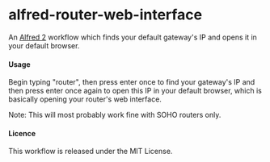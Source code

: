 # alfred-router-web-interface
An [Alfred 2](http://www.alfredapp.com/) workflow which finds your default gateway's IP and opens it in your default browser.

#### Usage

Begin typing "router", then press enter once to find your gateway's IP and then press enter once again to open this IP in your default browser, which is basically opening your router's web interface.

Note: This will most probably work fine with SOHO routers only.

#### Licence

This workflow is released under the MIT License.
